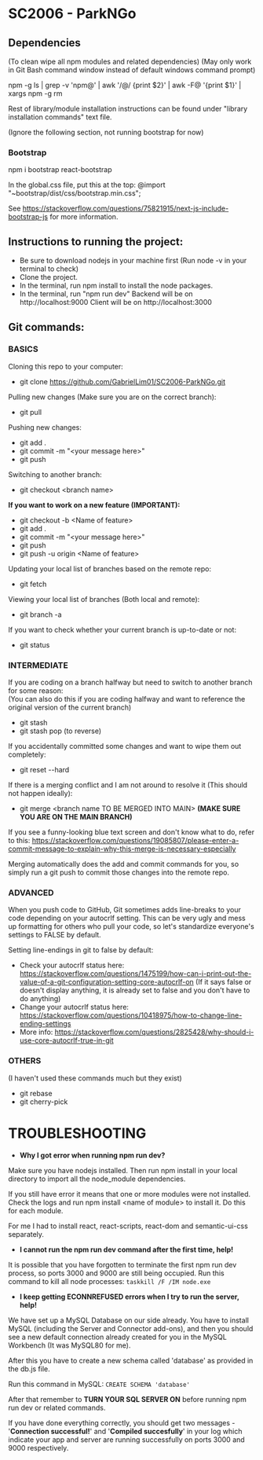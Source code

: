 # SC2006 - ParkNGo

## Dependencies ##
(To clean wipe all npm modules and related dependencies)
(May only work in Git Bash command window instead of default windows command prompt)

npm -g ls | grep -v 'npm@' | awk '/@/ {print $2}' | awk -F@ '{print $1}' | xargs npm -g rm

Rest of library/module installation instructions can be found under "library installation commands" text file.


(Ignore the following section, not running bootstrap for now)
### Bootstrap ###
npm i bootstrap react-bootstrap

In the global.css file, put this at the top:
@import "~bootstrap/dist/css/bootstrap.min.css";

See https://stackoverflow.com/questions/75821915/next-js-include-bootstrap-js for more information.

## Instructions to running the project:

- Be sure to download nodejs in your machine first (Run node -v in your terminal to check)
- Clone the project.
- In the terminal, run npm install to install the node packages.
- In the terminal, run "npm run dev"
  Backend will be on http://localhost:9000
  Client will be on http://localhost:3000
  
## Git commands:
### BASICS
Cloning this repo to your computer:
* git clone https://github.com/GabrielLim01/SC2006-ParkNGo.git

Pulling new changes (Make sure you are on the correct branch):

* git pull

Pushing new changes:

* git add .
* git commit -m "\<your message here>"
* git push

Switching to another branch:

* git checkout \<branch name>

**If you want to work on a new feature (IMPORTANT):**

* git checkout -b \<Name of feature>
* git add .
* git commit -m "\<your message here>"
* git push
* git push -u origin \<Name of feature>

Updating your local list of branches based on the remote repo:

* git fetch

Viewing your local list of branches (Both local and remote):

* git branch -a

If you want to check whether your current branch is up-to-date or not:
* git status

### INTERMEDIATE
If you are coding on a branch halfway but need to switch to another branch for some reason:<br />
(You can also do this if you are coding halfway and want to reference the original version of the current branch)
* git stash
* git stash pop (to reverse)

If you accidentally committed some changes and want to wipe them out completely:

* git reset --hard

If there is a merging conflict and I am not around to resolve it (This should not happen ideally):

* git merge \<branch name TO BE MERGED INTO MAIN> **(MAKE SURE YOU ARE ON THE MAIN BRANCH)**

If you see a funny-looking blue text screen and don't know what to do, refer to this: https://stackoverflow.com/questions/19085807/please-enter-a-commit-message-to-explain-why-this-merge-is-necessary-especially

Merging automatically does the add and commit commands for you, so simply run a git push to commit those changes into the remote repo.

### ADVANCED
When you push code to GitHub, Git sometimes adds line-breaks to your code depending on your autocrlf setting. This can be very ugly and mess up formatting for others who pull your code, so let's standardize everyone's settings to FALSE by default.

Setting line-endings in git to false by default:
* Check your autocrlf status here: https://stackoverflow.com/questions/1475199/how-can-i-print-out-the-value-of-a-git-configuration-setting-core-autocrlf-on
(If it says false or doesn't display anything, it is already set to false and you don't have to do anything)
* Change your autocrlf status here: https://stackoverflow.com/questions/10418975/how-to-change-line-ending-settings
* More info: https://stackoverflow.com/questions/2825428/why-should-i-use-core-autocrlf-true-in-git

### OTHERS

(I haven't used these commands much but they exist)
- git rebase
- git cherry-pick


# TROUBLESHOOTING

* **Why I got error when running npm run dev?**

Make sure you have nodejs installed. Then run npm install in your local directory to import all the node_module dependencies.

If you still have error it means that one or more modules were not installed. Check the logs and run npm install \<name of module> to install it. Do this for each module.

For me I had to install react, react-scripts, react-dom and semantic-ui-css separately.


* **I cannot run the npm run dev command after the first time, help!**

It is possible that you have forgotten to terminate the first npm run dev process, so ports 3000 and 9000 are still being occupied.
Run this command to kill all node processes: ```taskkill /F /IM node.exe```

* **I keep getting ECONNREFUSED errors when I try to run the server, help!**

We have set up a MySQL Database on our side already. You have to install MySQL (including the Server and Connector add-ons), and then you should see a new default connection already created for you in the MySQL Workbench (It was MySQL80 for me). 

After this you have to create a new schema called 'database' as provided in the db.js file.

Run this command in MySQL: ```CREATE SCHEMA 'database'```

After that remember to **TURN YOUR SQL SERVER ON** before running npm run dev or related commands.

If you have done everything correctly, you should get two messages - '**Connection successful!**' and '**Compiled succesfully**' in your log which indicate your app and server are running successfully on ports 3000 and 9000 respectively. 